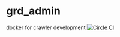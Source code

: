 # grd_admin
docker for crawler development
[![Circle CI](https://circleci.com/gh/freyrus/grd_crawler.svg?style=svg)](https://circleci.com/gh/freyrus/grd_crawler)

